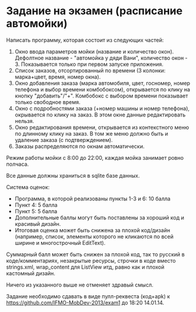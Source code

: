 Задание на экзамен (расписание автомойки)
===========
Написать программу, которая состоит из следующих частей:<br>
1. Окно ввода параметров мойки (название и количество окон). Дефолтное название - "автомойка у дяди Вани", количество окон - 3. Показывается только при первом запуске приложения.<br>
2. Список заказов, отсортированный по времени (3 колонки: марка+цвет, время, номер окна).<br>
3. Окно добавления заказа (марка автомобиля, цвет, госномер, номер телефона и выбор времени комбобоксом), открывается по клику на кнопку "добавить"/"+". Комбобокс с выбором времени показывает только свободное время.<br>
4. Окно с подробностями заказа (+номер машины и номер телефона), окрывается по клику на заказ. В этом окне данные редактировать нельзя.<br>
5. Окно редактирования времени, открывается из контекстного меню по длинному клику на заказ. В том же меню должно быть и удаление заказа (с подтверждением).<br>
6. Заказы распределяются по окнам автоматически.

Режим работы мойки с 8:00 до 22:00, каждая мойка занимает ровно полчаса.

Все данные должны храниться в sqlite базе данных.

Система оценок:
- Программа, в которой реализованы пункты 1-3 и 6: 10 балла
- Пункт 4: 5 балла
- Пункт 5: 5 балла
- Дополнительные баллы могут быть поставлены за хороший код и красивый дизайн.
- Итоговая оценка может быть снижена за плохой код/дизайн (например, список, элементы которого не кликаются по всей ширине и многострочный EditText).
 
Суммарный балл может быть снижен за плохой код, так то русский в коде/комментариях, незакрытые ресурсы, строчки в коде вместо strings.xml, wrap_content для ListView итд, равно как и плохой кастомный дизайн.

Ничего из указанного выше не отменяет здравый смысл.

Задание необходимо сдавать в виде пулл-реквеста (код+apk) к https://github.com/IFMO-MobDev-2013/exam1 до 18:20 14.01.14.
